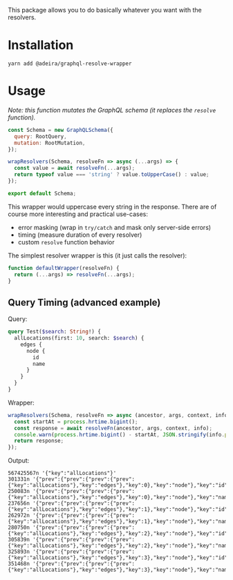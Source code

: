 This package allows you to do basically whatever you want with the resolvers.

# Installation

```
yarn add @adeira/graphql-resolve-wrapper
```

# Usage

_Note: this function mutates the GraphQL schema (it replaces the `resolve` function)._

```js
const Schema = new GraphQLSchema({
  query: RootQuery,
  mutation: RootMutation,
});

wrapResolvers(Schema, resolveFn => async (...args) => {
  const value = await resolveFn(...args);
  return typeof value === 'string' ? value.toUpperCase() : value;
});

export default Schema;
```

This wrapper would uppercase every string in the response. There are of course more interesting and practical use-cases:

- error masking (wrap in `try/catch` and mask only server-side errors)
- timing (measure duration of every resolver)
- custom `resolve` function behavior

The simplest resolver wrapper is this (it just calls the resolver):

```js
function defaultWrapper(resolveFn) {
  return (...args) => resolveFn(...args);
}
```

## Query Timing (advanced example)

Query:

```graphql
query Test($search: String!) {
  allLocations(first: 10, search: $search) {
    edges {
      node {
        id
        name
      }
    }
  }
}
```

Wrapper:

```js
wrapResolvers(Schema, resolveFn => async (ancestor, args, context, info) => {
  const startAt = process.hrtime.bigint();
  const response = await resolveFn(ancestor, args, context, info);
  console.warn(process.hrtime.bigint() - startAt, JSON.stringify(info.path));
  return response;
});
```

Output:

```
567425567n '{"key":"allLocations"}'
301331n '{"prev":{"prev":{"prev":{"prev":{"key":"allLocations"},"key":"edges"},"key":0},"key":"node"},"key":"id"}'
250083n '{"prev":{"prev":{"prev":{"prev":{"key":"allLocations"},"key":"edges"},"key":0},"key":"node"},"key":"name"}'
237656n '{"prev":{"prev":{"prev":{"prev":{"key":"allLocations"},"key":"edges"},"key":1},"key":"node"},"key":"id"}'
262972n '{"prev":{"prev":{"prev":{"prev":{"key":"allLocations"},"key":"edges"},"key":1},"key":"node"},"key":"name"}'
280750n '{"prev":{"prev":{"prev":{"prev":{"key":"allLocations"},"key":"edges"},"key":2},"key":"node"},"key":"id"}'
305839n '{"prev":{"prev":{"prev":{"prev":{"key":"allLocations"},"key":"edges"},"key":2},"key":"node"},"key":"name"}'
325893n '{"prev":{"prev":{"prev":{"prev":{"key":"allLocations"},"key":"edges"},"key":3},"key":"node"},"key":"id"}'
351468n '{"prev":{"prev":{"prev":{"prev":{"key":"allLocations"},"key":"edges"},"key":3},"key":"node"},"key":"name"}'
```
